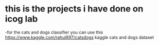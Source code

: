 # this is the projects i have done on icog lab
-for the cats and dogs classifier you can use this https://www.kaggle.com/rahul897/catsdogs kaggle cats and dogs dataset
